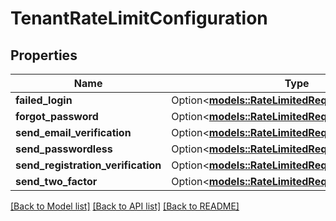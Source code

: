 # TenantRateLimitConfiguration

## Properties

Name | Type | Description | Notes
------------ | ------------- | ------------- | -------------
**failed_login** | Option<[**models::RateLimitedRequestConfiguration**](RateLimitedRequestConfiguration.md)> |  | [optional]
**forgot_password** | Option<[**models::RateLimitedRequestConfiguration**](RateLimitedRequestConfiguration.md)> |  | [optional]
**send_email_verification** | Option<[**models::RateLimitedRequestConfiguration**](RateLimitedRequestConfiguration.md)> |  | [optional]
**send_passwordless** | Option<[**models::RateLimitedRequestConfiguration**](RateLimitedRequestConfiguration.md)> |  | [optional]
**send_registration_verification** | Option<[**models::RateLimitedRequestConfiguration**](RateLimitedRequestConfiguration.md)> |  | [optional]
**send_two_factor** | Option<[**models::RateLimitedRequestConfiguration**](RateLimitedRequestConfiguration.md)> |  | [optional]

[[Back to Model list]](../README.md#documentation-for-models) [[Back to API list]](../README.md#documentation-for-api-endpoints) [[Back to README]](../README.md)


